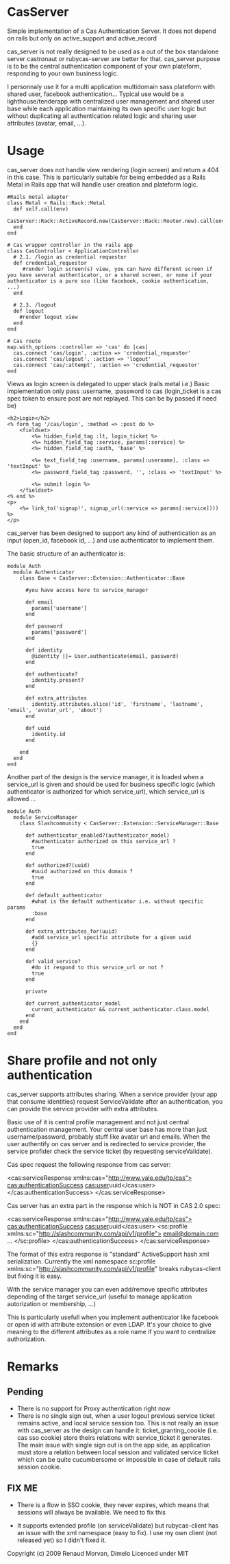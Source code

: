 # CasServer

Simple implementation of a Cas Authentication Server. It does not depend on rails but only on active_support and active_record

cas_server is not really designed to be used as a out of the box standalone server castronaut or rubycas-server are better for that. cas_server purpose is to be the central authentication component of your own plateform, responding to your own business logic.

I personnaly use it for a multi application multidomain sass plateform with shared user, facebook authentication... Typical use would be a lighthouse/tenderapp with centralized user management and shared user base while each application maintaining its own specific user logic but without duplicating all authentication related logic and sharing user attributes (avatar, email, ...).

# Usage

cas_server does not handle view rendering (login screen) and return a 404 in this case. This is particularly suitable for being embedded as a Rails Metal in Rails app that will handle user creation and plateform logic.

    #Rails metal adapter
    class Metal < Rails::Rack::Metal
      def self.call(env)
        CasServer::Rack::ActiveRecord.new(CasServer::Rack::Router.new).call(env)
      end
    end

    # Cas wrapper controller in the rails app
    class CasController < ApplicationController
      # 2.1. /login as credential requestor
      def credential_requestor
         #render login screen(s) view, you can have different screen if you have several authenticator, or a shared screen, or none if your authenticator is a pure sso (like facebook, cookie authentication, ...)
      end

      # 2.3. /logout
      def logout
        #render logout view
      end
    end
    
    # Cas route
    map.with_options :controller => 'cas' do |cas|
      cas.connect 'cas/login', :action => 'credential_requestor'
      cas.connect 'cas/logout', :action => 'logout'
      cas.connect 'cas/:attempt', :action => 'credential_requestor'
    end

Views as login screen is delegated to upper stack (rails metal i.e.)
Basic implementation only pass :username, :password to cas (login_ticket is a cas spec token to ensure post are not replayed. This can be by passed if need be)

    <h2>Login</h2>
    <% form_tag '/cas/login', :method => :post do %>
        <fieldset>
            <%= hidden_field_tag :lt, login_ticket %>
            <%= hidden_field_tag :service, params[:service] %>
            <%= hidden_field_tag :auth, 'base' %>

            <%= text_field_tag :username, params[:username], :class => 'textInput' %>
            <%= password_field_tag :password, '', :class => 'textInput' %>

            <%= submit login %>
        </fieldset>
    <% end %>
    <p>
        <%= link_to('signup!', signup_url(:service => params[:service]))) %>
    </p>
    
cas_server has been designed to support any kind of authentication as an input (open_id, facebook id, ...) and use authenticator to implement them.

The basic structure of an authenticator is:

    module Auth
      module Authenticator
        class Base < CasServer::Extension::Authenticator::Base
      
          #you have access here to service_manager
      
          def email
            params['username']
          end
      
          def password
            params['password']
          end
      
          def identity
            @identity ||= User.authenticate(email, password)
          end
      
          def authenticate?
            identity.present?
          end
      
          def extra_attributes
            identity.attributes.slice('id', 'firstname', 'lastname', 'email', 'avatar_url', 'about')
          end
      
          def uuid
            identity.id
          end
      
        end
      end
    end

Another part of the design is the service manager, it is loaded when a service_url is given and should be used for business specific logic (which authenticator is authorized for which service_url), which service_url is allowed ...

    module Auth
      module ServiceManager
        class Slashcommunity < CasServer::Extension::ServiceManager::Base
      
          def authenticator_enabled?(authenticator_model)
            #authenticator authorized on this service_url ?
            true
          end
      
          def authorized?(uuid)
            #uuid authorized on this domain ?
            true
          end
      
          def default_authenticator
            #what is the default authenticator i.e. without specific params
            :base
          end
      
          def extra_attributes_for(uuid)
            #add service_url specific attribute for a given uuid
            {}
          end

          def valid_service?
            #do it respond to this service_url or not ?
            true
          end
      
          private
      
          def current_authenticator_model
            current_authenticator && current_authenticator.class.model
          end
        end
      end
    end

# Share profile and not only authentication

cas_server supports attributes sharing. When a service provider (your app that consume identities) request ServiceValidate after an authentication, you can provide the service provider with extra attributes.

Basic use of it is central profile management and not just central authentication management. Your central user base has more than just username/password, probably stuff like avatar url and emails. When the user authentify on cas server and is redirected to service provider, the service profider check the service ticket (by requesting serviceValidate).

Cas spec request the following response from cas server:

  <?xml version="1.0" encoding="UTF-8"?>
  <cas:serviceResponse xmlns:cas="http://www.yale.edu/tp/cas">
    <cas:authenticationSuccess>
      <cas:user>uuid</cas:user>
    </cas:authenticationSuccess>
  </cas:serviceResponse>
  
Cas server has an extra part in the response which is NOT in CAS 2.0 spec:

  <cas:serviceResponse xmlns:cas="http://www.yale.edu/tp/cas">
    <cas:authenticationSuccess>
      <cas:user>uuid</cas:user>
      <sc:profile xmlns:sc="http://slashcommunity.com/api/v1/profile">
        <email>email@domain.com</email>
        ...
      </sc:profile>
    </cas:authenticationSuccess>
  </cas:serviceResponse>

The format of this extra response is "standard" ActiveSupport hash xml serialization. Currently the xml namespace sc:profile xmlns:sc="http://slashcommunity.com/api/v1/profile" breaks rubycas-client but fixing it is easy.

With the service manager you can even add/remove specific attributes depending of the target service_url (useful to manage application autorization or membership, ...)

This is particularly usefull when you implement authenticator like facebook or open id with attribute extension or even LDAP. It's your choice to give meaning to the different attributes as a role name if you want to centralize authorization.

# Remarks

## Pending

- There is no support for Proxy authentication right now
- There is no single sign out, when a user logout previous service ticket remains active, and local service session too. This is not really an issue with cas_server as the design can handle it: ticket_granting_cookie (i.e. cas sso cookie) store theirs relations with service_ticket it generates. The main issue with single sign out is on the app side, as application must store a relation between local session and validated service ticket which can be quite cucumbersome or impossible in case of default rails session cookie.

## FIX ME

- There is a flow in SSO cookie, they never expires, which means that sessions will always be available.
We need to fix this

- It supports extended profile (on serviceValidate) but rubycas-client has an issue with the xml namespace (easy to fix). I use my own client (not released yet) so I didn't fixed it.


Copyright (c) 2009 Renaud Morvan, Dimelo
Licenced under MIT
